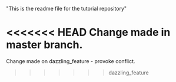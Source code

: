 "This is the readme file for the tutorial repository"

<<<<<<< HEAD
Change made in master branch.
=======
Change made on dazzling_feature - provoke conflict.
>>>>>>> dazzling_feature